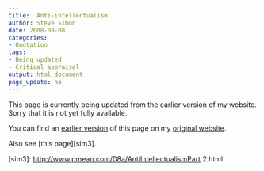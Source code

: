 ```yaml
---
title:  Anti-intellectualism
author: Steve Simon
date: 2008-08-08
categories:
- Quotation
tags:
- Being updated
- Critical appraisal
output: html_document
page_update: no
---
```


This page is currently being updated from the earlier version of my website. Sorry that it is not yet fully available.

<!---More--->

You can find an [earlier version][sim1] of this page on my [original website][sim2].

[sim1]: http://www.pmean.com/08/AntiIntellectualism.html
[sim2]: http://www.pmean.com/original_site.html

Also see [this page][sim3].

[sim3]: http://www.pmean.com/08a/AntiIntellectualismPart 2.html
